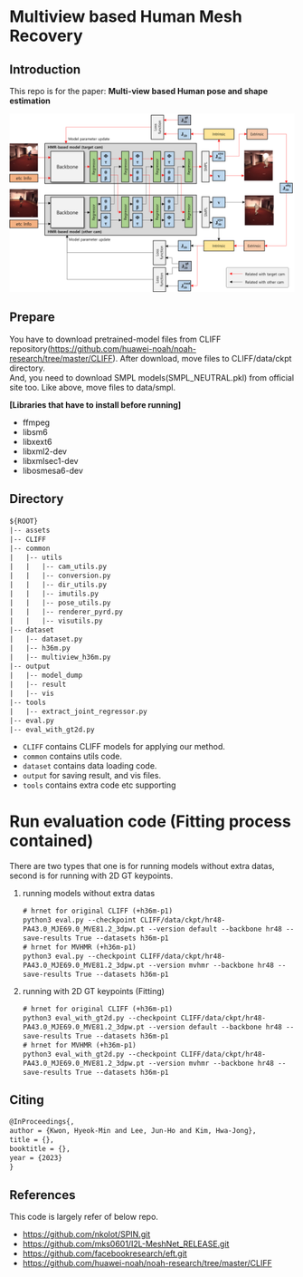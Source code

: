 # Multiview based Human Mesh Recovery

## Introduction

This repo is for the paper:
**Multi-view based Human pose and shape estimation**

![network.png](assets/network.png)

## Prepare

You have to download pretrained-model files from CLIFF repository(https://github.com/huawei-noah/noah-research/tree/master/CLIFF). After download, move files to CLIFF/data/ckpt directory. <br/>
And, you need to download SMPL models(SMPL_NEUTRAL.pkl) from official site too. Like above, move files to data/smpl.

**[Libraries that have to install before running]**
* ffmpeg 
* libsm6 
* libxext6 
* libxml2-dev 
* libxmlsec1-dev 
* libosmesa6-dev

## Directory
```
${ROOT}
|-- assets
|-- CLIFF
|-- common
|   |-- utils
|   |   |-- cam_utils.py
|   |   |-- conversion.py
|   |   |-- dir_utils.py
|   |   |-- imutils.py
|   |   |-- pose_utils.py
|   |   |-- renderer_pyrd.py
|   |   |-- visutils.py
|-- dataset
|   |-- dataset.py
|   |-- h36m.py
|   |-- multiview_h36m.py
|-- output
|   |-- model_dump
|   |-- result
|   |-- vis
|-- tools
|   |-- extract_joint_regressor.py
|-- eval.py
|-- eval_with_gt2d.py
```

* `CLIFF` contains CLIFF models for applying our method.
* `common` contains utils code.
* `dataset` contains data loading code.
* `output` for saving result, and vis files.
* `tools` contains extra code etc supporting

# Run evaluation code (Fitting process contained)

There are two types that one is for running models without extra datas, second is for running with 2D GT keypoints.

1. running models without extra datas
    ```shell
   # hrnet for original CLIFF (+h36m-p1)
    python3 eval.py --checkpoint CLIFF/data/ckpt/hr48-PA43.0_MJE69.0_MVE81.2_3dpw.pt --version default --backbone hr48 --save-results True --datasets h36m-p1
    # hrnet for MVHMR (+h36m-p1)
    python3 eval.py --checkpoint CLIFF/data/ckpt/hr48-PA43.0_MJE69.0_MVE81.2_3dpw.pt --version mvhmr --backbone hr48 --save-results True --datasets h36m-p1
    ```

2. running with 2D GT keypoints (Fitting)
    ```shell
    # hrnet for original CLIFF (+h36m-p1)
    python3 eval_with_gt2d.py --checkpoint CLIFF/data/ckpt/hr48-PA43.0_MJE69.0_MVE81.2_3dpw.pt --version default --backbone hr48 --save-results True --datasets h36m-p1
    # hrnet for MVHMR (+h36m-p1)
    python3 eval_with_gt2d.py --checkpoint CLIFF/data/ckpt/hr48-PA43.0_MJE69.0_MVE81.2_3dpw.pt --version mvhmr --backbone hr48 --save-results True --datasets h36m-p1
    ```

## Citing
```
@InProceedings{,  
author = {Kwon, Hyeok-Min and Lee, Jun-Ho and Kim, Hwa-Jong},  
title = {},  
booktitle = {},  
year = {2023}  
}  
```

## References

This code is largely refer of below repo.

* https://github.com/nkolot/SPIN.git
* https://github.com/mks0601/I2L-MeshNet_RELEASE.git
* https://github.com/facebookresearch/eft.git
* https://github.com/huawei-noah/noah-research/tree/master/CLIFF